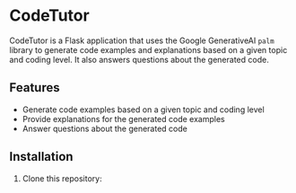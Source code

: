 # CodeTutor

CodeTutor is a Flask application that uses the Google GenerativeAI `palm` library to generate code examples and explanations based on a given topic and coding level. It also answers questions about the generated code.

## Features

- Generate code examples based on a given topic and coding level
- Provide explanations for the generated code examples
- Answer questions about the generated code

## Installation

1. Clone this repository: 
